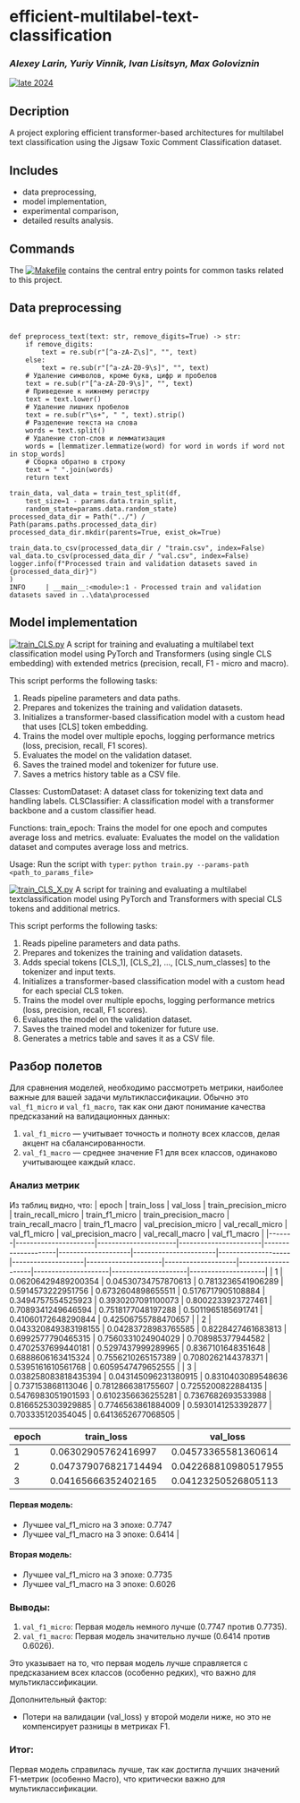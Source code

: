 # efficient-multilabel-text-classification
### _Alexey Larin, Yuriy Vinnik, Ivan Lisitsyn, Max Goloviznin_

[![late 2024]()](https://github.com/larrriiin/efficient-multilabel-text-classification)

## Decription
A project exploring efficient transformer-based architectures for multilabel text classification using the Jigsaw Toxic Comment Classification dataset. 

## Includes 
- data preprocessing, 
- model implementation, 
- experimental comparison, 
- detailed results analysis. 

## Commands
The [![ Makefile]()](https://github.com/larrriiin/efficient-multilabel-text-classification/blob/main/Makefile) contains the central entry points for common tasks related to this project.

## Data preprocessing
```

def preprocess_text(text: str, remove_digits=True) -> str:
    if remove_digits:
        text = re.sub(r"[^a-zA-Z\s]", "", text)
    else:
        text = re.sub(r"[^a-zA-Z0-9\s]", "", text)
    # Удаление символов, кроме букв, цифр и пробелов
    text = re.sub(r"[^a-zA-Z0-9\s]", "", text)
    # Приведение к нижнему регистру
    text = text.lower()
    # Удаление лишних пробелов
    text = re.sub(r"\s+", " ", text).strip()
    # Разделение текста на слова
    words = text.split()
    # Удаление стоп-слов и лемматизация
    words = [lemmatizer.lemmatize(word) for word in words if word not in stop_words]
    # Сборка обратно в строку
    text = " ".join(words)
    return text
```
```
train_data, val_data = train_test_split(df,
    test_size=1 - params.data.train_split,
    random_state=params.data.random_state)
processed_data_dir = Path("../") / Path(params.paths.processed_data_dir)
processed_data_dir.mkdir(parents=True, exist_ok=True)
    
train_data.to_csv(processed_data_dir / "train.csv", index=False)
val_data.to_csv(processed_data_dir / "val.csv", index=False)
logger.info(f"Processed train and validation datasets saved in {processed_data_dir}")
)
INFO     | __main__:<module>:1 - Processed train and validation datasets saved in ..\data\processed
```

## Model implementation
[![train_CLS.py]()](https://github.com/larrriiin/efficient-multilabel-text-classification/blob/main/src/modeling/train_CLS.py)
A script for training and evaluating a multilabel text 
classification model using PyTorch and Transformers (using single CLS embedding)
with extended metrics (precision, recall, F1 - micro and macro).

This script performs the following tasks:
1. Reads pipeline parameters and data paths.
2. Prepares and tokenizes the training and validation datasets.
3. Initializes a transformer-based classification model with a custom head that uses [CLS] token embedding.
4. Trains the model over multiple epochs, logging performance metrics (loss, precision, recall, F1 scores).
5. Evaluates the model on the validation dataset.
6. Saves the trained model and tokenizer for future use.
7. Saves a metrics history table as a CSV file.

Classes:
    CustomDataset: A dataset class for tokenizing text data and handling labels.
    CLSClassifier: A classification model with a transformer backbone and a custom classifier head.

Functions:
    train_epoch: Trains the model for one epoch and computes average loss and metrics.
    evaluate: Evaluates the model on the validation dataset and computes average loss and metrics.

Usage:
    Run the script with `typer`:
    ```
    python train.py --params-path <path_to_params_file>
    ```


[![train_CLS_X.py]()](https://github.com/larrriiin/efficient-multilabel-text-classification/blob/main/src/modeling/train_CLS_X.py)
A script for training and evaluating a multilabel textclassification model using PyTorch and Transformers with special CLS tokens and additional metrics.

This script performs the following tasks:
1. Reads pipeline parameters and data paths.
2. Prepares and tokenizes the training and validation datasets.
3. Adds special tokens [CLS_1], [CLS_2], ..., [CLS_num_classes] to the tokenizer and input texts.
4. Initializes a transformer-based classification model with a custom head for each special CLS token.
5. Trains the model over multiple epochs, logging performance metrics (loss, precision, recall, F1 scores).
6. Evaluates the model on the validation dataset.
7. Saves the trained model and tokenizer for future use.
8. Generates a metrics table and saves it as a CSV file.



## Разбор полетов 
Для сравнения моделей, необходимо рассмотреть метрики, наиболее важные для вашей задачи мультиклассификации. Обычно это `val_f1_micro` и `val_f1_macro`, так как они дают понимание качества предсказаний на валидационных данных:

1. `val_f1_micro` — учитывает точность и полноту всех классов, делая акцент на сбалансированности.
2. `val_f1_macro` — среднее значение F1 для всех классов, одинаково учитывающее каждый класс.

### Анализ метрик
Из таблиц видно, что:
| epoch | train_loss           | val_loss             | train_precision_micro | train_recall_micro | train_f1_micro     | train_precision_macro | train_recall_macro | train_f1_macro     | val_precision_micro | val_recall_micro   | val_f1_micro       | val_precision_macro | val_recall_macro    | val_f1_macro        |
|-------|----------------------|----------------------|-----------------------|--------------------|--------------------|-----------------------|--------------------|--------------------|---------------------|--------------------|--------------------|---------------------|---------------------|---------------------|
| 1     | 0.06206429489200354  | 0.04530734757870613  | 0.7813236541906289    | 0.5914573222951756 | 0.6732604898655511 | 0.5176717905108884    | 0.3494757554525923 | 0.3930207091100073 | 0.8002233923727461  | 0.7089341249646594 | 0.7518177048197288 | 0.5011965185691741  | 0.41060172648290844 | 0.42506755788470657 |
| 2     | 0.043320849383198155 | 0.04283728983765585  | 0.8228427461683813    | 0.6992577790465315 | 0.7560331024904029 | 0.708985377944582     | 0.4702537699440181 | 0.5297437999289965 | 0.8367101648351648  | 0.6888606163415324 | 0.7556210265157389 | 0.7080262144378371  | 0.5395161610561768  | 0.6059547479652555  |
| 3     | 0.038258083818435394 | 0.043145096231380915 | 0.8310403089548636    | 0.737153868113046  | 0.7812866381755607 | 0.7255200822884135    | 0.5476983051901593 | 0.6102356636255281 | 0.7367682693533988  | 0.8166525303929885 | 0.7746563861884009 | 0.5930141253392877  | 0.703335120354045   | 0.6413652677068505  |

| epoch | train_loss           | val_loss             | train_precision_micro | train_recall_micro | train_f1_micro     | train_precision_macro | train_recall_macro | train_f1_macro      | val_precision_micro | val_recall_micro   | val_f1_micro       | val_precision_macro | val_recall_macro    | val_f1_macro       |
|-------|----------------------|----------------------|-----------------------|--------------------|--------------------|-----------------------|--------------------|---------------------|---------------------|--------------------|--------------------|---------------------|---------------------|--------------------|
| 1     | 0.06302905762416997  | 0.04573365581360614  | 0.8034369970406521    | 0.5522052526405937 | 0.6545416093898698 | 0.5902014495638673    | 0.3349885038670419 | 0.39939808457339415 | 0.7771030805687204  | 0.7417302798982188 | 0.7590047736149282 | 0.6153063445307314  | 0.47656616820969533 | 0.5035652200001325 |
| 2     | 0.047379076821714494 | 0.042268810980517955 | 0.8181289167412713    | 0.6521909791607193 | 0.7257962036375188 | 0.6222512735171963    | 0.4170567836986013 | 0.47493380167880517 | 0.8106301718650541  | 0.7201017811704835 | 0.7626890253031892 | 0.6301768253130288  | 0.4745374209705278  | 0.5121986938276663 |
| 3     | 0.04165666352402165  | 0.04123250526805113  | 0.8269641287514127    | 0.7050028546959749 | 0.7611287681787537 | 0.7211935667819507    | 0.4936434431822061 | 0.556720042535711   | 0.7870099473376243  | 0.7605315238903025 | 0.7735442127965493 | 0.6638966075035723  | 0.5708239373999434  | 0.60261756247547   |
#### Первая модель:
- Лучшее val_f1_micro на 3 эпохе: 0.7747
- Лучшее val_f1_macro на 3 эпохе: 0.6414
|
#### Вторая модель:
- Лучшее val_f1_micro на 3 эпохе: 0.7735
- Лучшее val_f1_macro на 3 эпохе: 0.6026

### Выводы:
1. `val_f1_micro`: Первая модель немного лучше (0.7747 против 0.7735).
2. `val_f1_macro`: Первая модель значительно лучше (0.6414 против 0.6026).

Это указывает на то, что первая модель лучше справляется с предсказанием всех классов (особенно редких), что важно для мультиклассификации.

Дополнительный фактор:
- Потери на валидации (val_loss) у второй модели ниже, но это не компенсирует разницы в метриках F1.

### Итог:
Первая модель справилась лучше, так как достигла лучших значений F1-метрик (особенно Macro), что критически важно для мультиклассификации.






